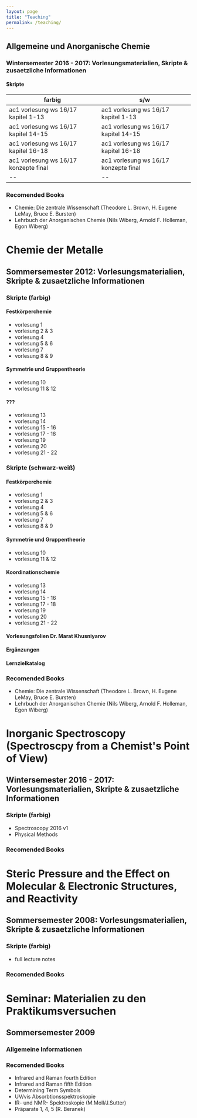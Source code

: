 ```yaml
---
layout: page
title: "Teaching"
permalink: /teaching/
---
```



## Allgemeine und Anorganische Chemie

### Wintersemester 2016 - 2017: Vorlesungsmaterialien, Skripte & zusaetzliche Informationen 

#### Skripte 

| farbig | s/w |
|-----------------|-------------|
| ac1 vorlesung ws 16/17 kapitel 1-13 | ac1 vorlesung ws 16/17 kapitel 1-13 |
| ac1 vorlesung ws 16/17 kapitel 14-15 | ac1 vorlesung ws 16/17 kapitel 14-15 |
| ac1 vorlesung ws 16/17 kapitel 16-18 | ac1 vorlesung ws 16/17 kapitel 16-18 |
| ac1 vorlesung ws 16/17 konzepte final | ac1 vorlesung ws 16/17 konzepte final |
|--|--|


### Recomended Books

- Chemie: Die zentrale Wissenschaft (Theodore L. Brown,‎ H. Eugene LeMay,‎ Bruce E. Bursten)
- Lehrbuch der Anorganischen Chemie (Nils Wiberg, Arnold F. Holleman,‎ Egon Wiberg)


# Chemie der Metalle

## Sommersemester 2012: Vorlesungsmaterialien, Skripte & zusaetzliche Informationen 

### Skripte (farbig)

#### Festkörperchemie

- vorlesung 1
- vorlesung 2 & 3
- vorlesung 4
- vorlesung 5 & 6
- vorlesung 7
- vorlesung 8 & 9

#### Symmetrie und Gruppentheorie

- vorlesung 10
- vorlesung 11 & 12

#### ???

- vorlesung 13
- vorlesung 14
- vorlesung 15 - 16
- vorlesung 17 - 18
- vorlesung 19
- vorlesung 20
- vorlesung 21 - 22



### Skripte (schwarz-weiß)

#### Festkörperchemie

- vorlesung 1
- vorlesung 2 & 3
- vorlesung 4
- vorlesung 5 & 6
- vorlesung 7
- vorlesung 8 & 9

#### Symmetrie und Gruppentheorie

- vorlesung 10
- vorlesung 11 & 12

#### Koordinationschemie

- vorlesung 13
- vorlesung 14
- vorlesung 15 - 16
- vorlesung 17 - 18
- vorlesung 19
- vorlesung 20
- vorlesung 21 - 22

#### Vorlesungsfolien Dr. Marat Khusniyarov

#### Ergänzungen

#### Lernzielkatalog

### Recomended Books

- Chemie: Die zentrale Wissenschaft (Theodore L. Brown,‎ H. Eugene LeMay,‎ Bruce E. Bursten)
- Lehrbuch der Anorganischen Chemie (Nils Wiberg, Arnold F. Holleman,‎ Egon Wiberg)

# Inorganic Spectroscopy (Spectroscpy from a Chemist's Point of View)

## Wintersemester 2016 - 2017: Vorlesungsmaterialien, Skripte & zusaetzliche Informationen

### Skripte (farbig)

- Spectroscopy 2016 v1
- Physical Methods

### Recomended Books


#  Steric Pressure and the Effect on Molecular & Electronic Structures, and Reactivity

## Sommersemester 2008: Vorlesungsmaterialien, Skripte & zusaetzliche Informationen

### Skripte (farbig)

- full lecture notes

### Recomended Books

# Seminar: Materialien zu den Praktikumsversuchen

## Sommersemester 2009

### Allgemeine Informationen

### Recomended Books
- Infrared and Raman fourth Edition
- Infrared and Raman fifth Edition
- Determining Term Symbols
- UV/vis Absorbtionsspektroskopie
- IR- und NMR- Spektroskopie (M.Moll/J.Sutter)
- Präparate 1, 4, 5 (R. Beranek)



